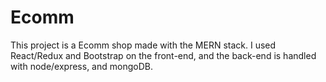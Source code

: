 # Ecomm

This project is a Ecomm shop made with the MERN stack. I used React/Redux and Bootstrap on the front-end, and the back-end is handled with node/express, and mongoDB.
